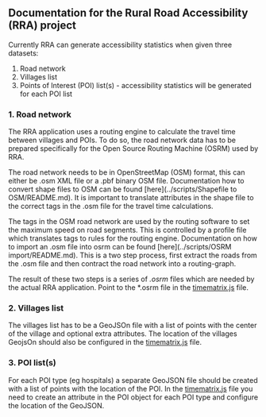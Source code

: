 ## Documentation for the Rural Road Accessibility (RRA) project

Currently RRA can generate accessibility statistics when given three datasets:

1. Road network
2. Villages list
3. Points of Interest (POI) list(s) - accessibility statistics will be generated for each POI list

### 1. Road network
The RRA application uses a routing engine to calculate the travel time between villages and POIs. To do so, the road network data has to be prepared specifically for the Open Source Routing Machine (OSRM) used by RRA.

 The road network needs to be in OpenStreetMap (OSM) format, this can either be .osm XML file or a .pbf binary OSM file. Documentation how to convert shape files to OSM can be found [here](../scripts/Shapefile to OSM/README.md). It is important to translate attributes in the shape file to the correct tags in the .osm file for the travel time calculations.

The tags in the OSM road network are used by the routing software to set the maximum speed on road segments. This is controlled by a profile file which translates tags to rules for the routing engine. Documentation on how to import an .osm file into osrm can be found [here](../scripts/OSRM import/README.md). This is a two step process, first extract the roads from the .osm file and then contract the road network into a routing-graph. 

The result of these two steps is a series of *.osrm* files which are needed by the actual RRA application. Point to the *.osrm file in the [timematrix.js](../scripts/node/timematrix.js) file.

### 2. Villages list 
The villages list has to be a GeoJSOn file with a list of points with the center of the village and optional extra attributes. The location of the villages GeojsOn should also be configured in the  [timematrix.js](../scripts/node/timematrix.js) file.

### 3. POI list(s)
For each POI type (eg hospitals) a separate GeoJSON file should be created with a list of points with the location of the POI. In the [timematrix.js](../scripts/node/timematrix.js) file you need to create an attribute in the POI object for each POI type and configure the location of the GeoJSON.

